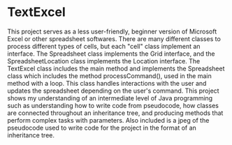 # TextExcel
This project serves as a less user-friendly, beginner version of Microsoft Excel or other spreadsheet softwares. 
There are many different classes to process different types of cells, but each "cell" class implement an interface.
The Spreadsheet class implements the Grid interface, and the SpreadsheetLocation class implements the Location interface.
The TextExcel class includes the main method and implements the Spreadsheet class which includes the method processCommand(), used in the main method with a loop. This class handles interactions with the user and updates the spreadsheet depending on the user's command.
This project shows my understanding of an intermediate level of Java programming such as understanding how to write code from pseudocode, how classes are connected throughout an inheritance tree, and producing methods that perform complex tasks with parameters.
Also included is a jpeg of the pseudocode used to write code for the project in the format of an inheritance tree.
